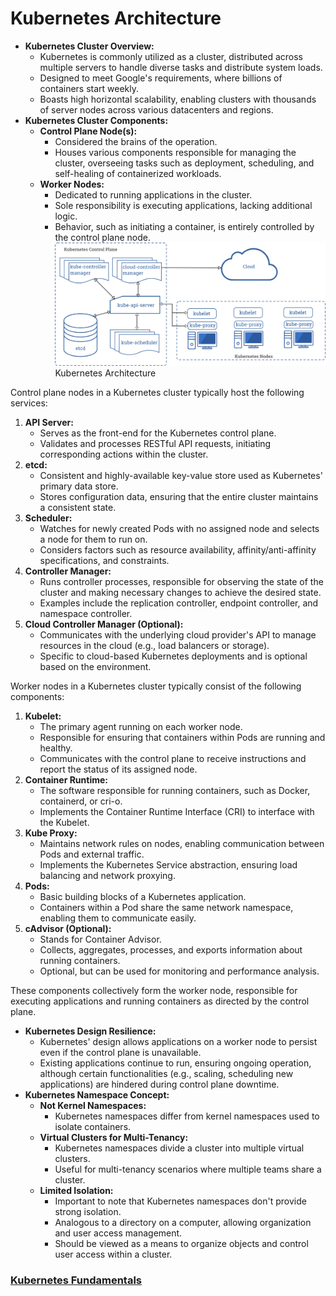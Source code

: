 # **Kubernetes Architecture**

- **Kubernetes Cluster Overview:**
    - Kubernetes is commonly utilized as a cluster, distributed across multiple servers to handle diverse tasks and distribute system loads.
    - Designed to meet Google's requirements, where billions of containers start weekly.
    - Boasts high horizontal scalability, enabling clusters with thousands of server nodes across various datacenters and regions.
- **Kubernetes Cluster Components:**
    - **Control Plane Node(s):**
        - Considered the brains of the operation.
        - Houses various components responsible for managing the cluster, overseeing tasks such as deployment, scheduling, and self-healing of containerized workloads.
    - **Worker Nodes:**
        - Dedicated to running applications in the cluster.
        - Sole responsibility is executing applications, lacking additional logic.
        - Behavior, such as initiating a container, is entirely controlled by the control plane node.
![K8s Architecture](../images/k8s_arch.png)
Kubernetes Architecture

Control plane nodes in a Kubernetes cluster typically host the following services:

1. **API Server:**
    - Serves as the front-end for the Kubernetes control plane.
    - Validates and processes RESTful API requests, initiating corresponding actions within the cluster.
2. **etcd:**
    - Consistent and highly-available key-value store used as Kubernetes' primary data store.
    - Stores configuration data, ensuring that the entire cluster maintains a consistent state.
3. **Scheduler:**
    - Watches for newly created Pods with no assigned node and selects a node for them to run on.
    - Considers factors such as resource availability, affinity/anti-affinity specifications, and constraints.
4. **Controller Manager:**
    - Runs controller processes, responsible for observing the state of the cluster and making necessary changes to achieve the desired state.
    - Examples include the replication controller, endpoint controller, and namespace controller.
5. **Cloud Controller Manager (Optional):**
    - Communicates with the underlying cloud provider's API to manage resources in the cloud (e.g., load balancers or storage).
    - Specific to cloud-based Kubernetes deployments and is optional based on the environment.

Worker nodes in a Kubernetes cluster typically consist of the following components:

1. **Kubelet:**
    - The primary agent running on each worker node.
    - Responsible for ensuring that containers within Pods are running and healthy.
    - Communicates with the control plane to receive instructions and report the status of its assigned node.
2. **Container Runtime:**
    - The software responsible for running containers, such as Docker, containerd, or cri-o.
    - Implements the Container Runtime Interface (CRI) to interface with the Kubelet.
3. **Kube Proxy:**
    - Maintains network rules on nodes, enabling communication between Pods and external traffic.
    - Implements the Kubernetes Service abstraction, ensuring load balancing and network proxying.
4. **Pods:**
    - Basic building blocks of a Kubernetes application.
    - Containers within a Pod share the same network namespace, enabling them to communicate easily.
5. **cAdvisor (Optional):**
    - Stands for Container Advisor.
    - Collects, aggregates, processes, and exports information about running containers.
    - Optional, but can be used for monitoring and performance analysis.

These components collectively form the worker node, responsible for executing applications and running containers as directed by the control plane.

- **Kubernetes Design Resilience:**
    - Kubernetes' design allows applications on a worker node to persist even if the control plane is unavailable.
    - Existing applications continue to run, ensuring ongoing operation, although certain functionalities (e.g., scaling, scheduling new applications) are hindered during control plane downtime.
- **Kubernetes Namespace Concept:**
    - **Not Kernel Namespaces:**
        - Kubernetes namespaces differ from kernel namespaces used to isolate containers.
    - **Virtual Clusters for Multi-Tenancy:**
        - Kubernetes namespaces divide a cluster into multiple virtual clusters.
        - Useful for multi-tenancy scenarios where multiple teams share a cluster.
    - **Limited Isolation:**
        - Important to note that Kubernetes namespaces don't provide strong isolation.
        - Analogous to a directory on a computer, allowing organization and user access management.
        - Should be viewed as a means to organize objects and control user access within a cluster.

### [Kubernetes Fundamentals](https://kevinsulatra.github.io/k8snotes/kcna_notes/k8s_fundamentals/k8s_fundamentals.html)
